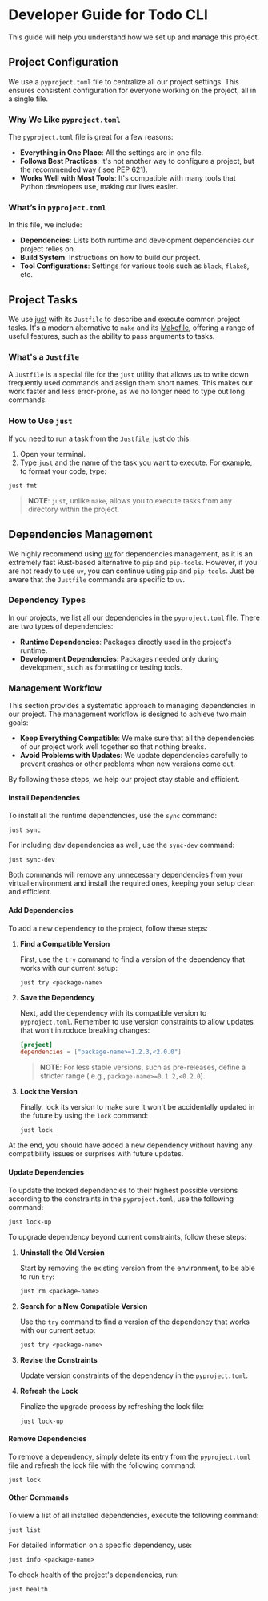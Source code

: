# Developer Guide for Todo CLI

This guide will help you understand how we set up and manage this project.

## Project Configuration

We use a `pyproject.toml` file to centralize all our project settings. This ensures consistent configuration for
everyone working on the project, all in a single file.

### Why We Like `pyproject.toml`

The `pyproject.toml` file is great for a few reasons:

- **Everything in One Place**: All the settings are in one file.
- **Follows Best Practices**: It's not another way to configure a project, but the recommended way (
  see [PEP 621](https://peps.python.org/pep-0621/)).
- **Works Well with Most Tools**: It's compatible with many tools that Python developers use, making our lives easier.

### What’s in `pyproject.toml`

In this file, we include:

- **Dependencies**: Lists both runtime and development dependencies our project relies on.
- **Build System**: Instructions on how to build our project.
- **Tool Configurations**: Settings for various tools such as `black`, `flake8`, etc.

## Project Tasks

We use [just](https://just.systems/man/en/) with its `Justfile` to describe and execute common project tasks. It's a
modern alternative to `make` and its [Makefile](https://makefiletutorial.com), offering a range of useful features,
such as the ability to pass arguments to tasks.

### What's a `Justfile`

A `Justfile` is a special file for the `just` utility that allows us to write down frequently used commands and assign
them short names. This makes our work faster and less error-prone, as we no longer need to type out long commands.

### How to Use `just`

If you need to run a task from the `Justfile`, just do this:

1. Open your terminal.
2. Type `just` and the name of the task you want to execute. For example, to format your code, type:

```shell
just fmt
```

> **NOTE**: `just`, unlike `make`, allows you to execute tasks from any directory within the project.

## Dependencies Management

We highly recommend using [uv](https://github.com/astral-sh/uv) for dependencies management, as it is an extremely fast
Rust-based alternative to `pip` and `pip-tools`. However, if you are not ready to use `uv`, you can continue
using `pip` and `pip-tools`. Just be aware that the `Justfile` commands are specific to `uv`.

### Dependency Types

In our projects, we list all our dependencies in the `pyproject.toml` file. There are two types of dependencies:

- **Runtime Dependencies**: Packages directly used in the project's runtime.
- **Development Dependencies**: Packages needed only during development, such as formatting or testing tools.

### Management Workflow

This section provides a systematic approach to managing dependencies in our project. The management workflow is designed
to achieve two main goals:

- **Keep Everything Compatible**: We make sure that all the dependencies of our project work well together so that
  nothing breaks.
- **Avoid Problems with Updates**: We update dependencies carefully to prevent crashes or other problems when new
  versions come out.

By following these steps, we help our project stay stable and efficient.

#### Install Dependencies

To install all the runtime dependencies, use the `sync` command:

```shell
just sync
```

For including dev dependencies as well, use the `sync-dev` command:

```shell
just sync-dev
```

Both commands will remove any unnecessary dependencies from your virtual environment and install the required ones,
keeping your setup clean and efficient.

#### Add Dependencies

To add a new dependency to the project, follow these steps:

1. **Find a Compatible Version**

   First, use the `try` command to find a version of the dependency that works with our current setup:

   ```shell
   just try <package-name>
   ```

2. **Save the Dependency**

   Next, add the dependency with its compatible version to `pyproject.toml`. Remember to use version constraints to
   allow updates that won't introduce breaking changes:

   ```toml
   [project]
   dependencies = ["package-name>=1.2.3,<2.0.0"]
   ```

   > **NOTE**: For less stable versions, such as pre-releases, define a stricter range (
   e.g., `package-name>=0.1.2,<0.2.0`).

3. **Lock the Version**

   Finally, lock its version to make sure it won't be accidentally updated in the future by using the `lock` command:

   ```shell
   just lock
   ```

At the end, you should have added a new dependency without having any compatibility issues or surprises with future
updates.

#### Update Dependencies

To update the locked dependencies to their highest possible versions according to the constraints in
the `pyproject.toml`, use the following command:

```shell
just lock-up
```

To upgrade dependency beyond current constraints, follow these steps:

1. **Uninstall the Old Version**

   Start by removing the existing version from the environment, to be able to run `try`:

   ```shell
   just rm <package-name>
   ```

2. **Search for a New Compatible Version**

   Use the `try` command to find a version of the dependency that works with our current setup:

   ```shell
   just try <package-name>
   ```

3. **Revise the Constraints**

   Update version constraints of the dependency in the `pyproject.toml`.

4. **Refresh the Lock**

   Finalize the upgrade process by refreshing the lock file:

   ```shell
   just lock-up
   ```

#### Remove Dependencies

To remove a dependency, simply delete its entry from the `pyproject.toml` file and refresh the lock file with the
following command:

```shell
just lock
```

#### Other Commands

To view a list of all installed dependencies, execute the following command:

```shell
just list
```

For detailed information on a specific dependency, use:

```shell
just info <package-name>
```

To check health of the project's dependencies, run:

```shell
just health
```

